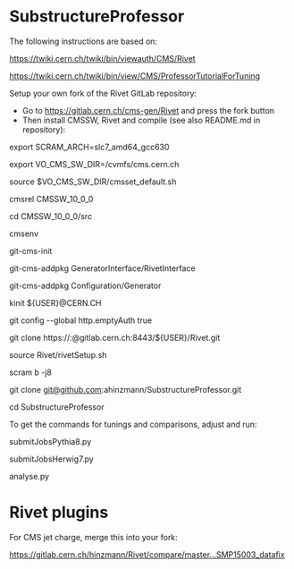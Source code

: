 # SubstructureProfessor

The following instructions are based on:

https://twiki.cern.ch/twiki/bin/viewauth/CMS/Rivet

https://twiki.cern.ch/twiki/bin/view/CMS/ProfessorTutorialForTuning

Setup your own fork of the Rivet GitLab repository:
* Go to https://gitlab.cern.ch/cms-gen/Rivet and press the fork button
* Then install CMSSW, Rivet and compile (see also README.md in repository):

export SCRAM_ARCH=slc7_amd64_gcc630

export VO_CMS_SW_DIR=/cvmfs/cms.cern.ch

source $VO_CMS_SW_DIR/cmsset_default.sh

cmsrel CMSSW_10_0_0

cd CMSSW_10_0_0/src

cmsenv

git-cms-init

git-cms-addpkg GeneratorInterface/RivetInterface

git-cms-addpkg Configuration/Generator

kinit ${USER}@CERN.CH

git config --global http.emptyAuth true 

git clone https://:@gitlab.cern.ch:8443/${USER}/Rivet.git

source Rivet/rivetSetup.sh

scram b -j8

git clone git@github.com:ahinzmann/SubstructureProfessor.git

cd SubstructureProfessor

To get the commands for tunings and comparisons, adjust and run:

submitJobsPythia8.py

submitJobsHerwig7.py

analyse.py

# Rivet plugins

For CMS jet charge, merge this into your fork:

https://gitlab.cern.ch/hinzmann/Rivet/compare/master...SMP15003_datafix
